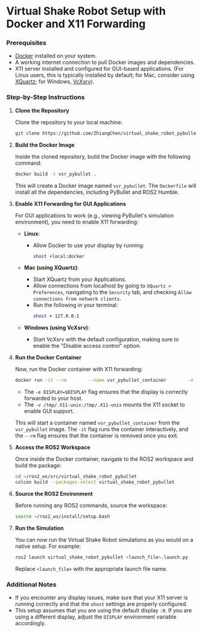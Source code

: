 
# Virtual Shake Robot Setup with Docker and X11 Forwarding

### Prerequisites

- [Docker](https://docs.docker.com/get-docker/) installed on your system.
- A working internet connection to pull Docker images and dependencies.
- X11 server installed and configured for GUI-based applications. (For Linux users, this is typically installed by default; for Mac, consider using [XQuartz](https://www.xquartz.org/); for Windows, [VcXsrv](https://sourceforge.net/projects/vcxsrv/)).

### Step-by-Step Instructions

1. **Clone the Repository**

   Clone the repository to your local machine:

   ```bash
   git clone https://github.com/ZhiangChen/virtual_shake_robot_pybullet.git && cd virtual_shake_robot_pybullet
   ```

2. **Build the Docker Image**

   Inside the cloned repository, build the Docker image with the following command:

   ```bash
   docker build -t vsr_pybullet .
   ```

   This will create a Docker image named `vsr_pybullet`. The `Dockerfile` will install all the dependencies, including PyBullet and ROS2 Humble.

3. **Enable X11 Forwarding for GUI Applications**

   For GUI applications to work (e.g., viewing PyBullet's simulation environment), you need to enable X11 forwarding:

   - **Linux**:
     - Allow Docker to use your display by running:
       ```bash
       xhost +local:docker
       ```

   - **Mac (using XQuartz)**:
     - Start XQuartz from your Applications.
     - Allow connections from localhost by going to `XQuartz > Preferences`, navigating to the `Security` tab, and checking `Allow connections from network clients`.
     - Run the following in your terminal:
       ```bash
       xhost + 127.0.0.1
       ```

   - **Windows (using VcXsrv)**:
     - Start VcXsrv with the default configuration, making sure to enable the "Disable access control" option.

4. **Run the Docker Container**

   Now, run the Docker container with X11 forwarding:

   ```bash
   docker run -it --rm        --name vsr_pybullet_container        -e DISPLAY=$DISPLAY        -v /tmp/.X11-unix:/tmp/.X11-unix        vsr_pybullet
   ```

   - The `-e DISPLAY=$DISPLAY` flag ensures that the display is correctly forwarded to your host.
   - The `-v /tmp/.X11-unix:/tmp/.X11-unix` mounts the X11 socket to enable GUI support.

   This will start a container named `vsr_pybullet_container` from the `vsr_pybullet` image. The `-it` flag runs the container interactively, and the `--rm` flag ensures that the container is removed once you exit.

5. **Access the ROS2 Workspace**

   Once inside the Docker container, navigate to the ROS2 workspace and build the package:

   ```bash
   cd ~/ros2_ws/src/virtual_shake_robot_pybullet
   colcon build --packages-select virtual_shake_robot_pybullet
   ```

6. **Source the ROS2 Environment**

   Before running any ROS2 commands, source the workspace:

   ```bash
   source ~/ros2_ws/install/setup.bash
   ```

7. **Run the Simulation**

   You can now run the Virtual Shake Robot simulations as you would on a native setup. For example:

   ```bash
   ros2 launch virtual_shake_robot_pybullet <launch_file>.launch.py
   ```

   Replace `<launch_file>` with the appropriate launch file name.

### Additional Notes

- If you encounter any display issues, make sure that your X11 server is running correctly and that the `xhost` settings are properly configured.
- This setup assumes that you are using the default display `:0`. If you are using a different display, adjust the `DISPLAY` environment variable accordingly.